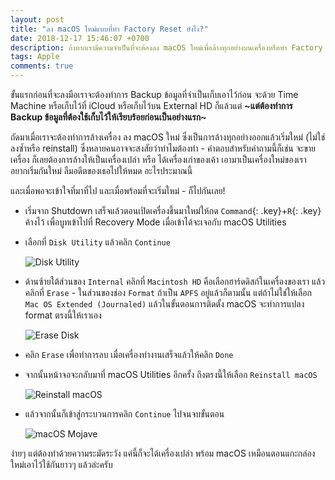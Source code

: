 ```yaml
---
layout: post
title: "ลง macOS ใหม่แบบที่ทำ Factory Reset ยังไง?"
date: 2018-12-17 15:46:07 +0700
description: ถ้าหากเรามีความจำเป็นที่จะต้องลง macOS ใหม่เพื่อล้างทุกอย่างบนเครื่องหรือทำ Factory Reset จะต้องทำยังไง?
tags: Apple
comments: true
---
```

ขั้นแรกก่อนที่จะลงมือเราจะต้องทำการ Backup ข้อมูลที่จำเป็นเก็บเอาไว้ก่อน จะด้วย Time Machine หรือเก็บไว้ที่ iCloud หรือเก็บไว้บน External HD ก็แล้วแต่ **~แต่ต้องทำการ Backup ข้อมูลที่ต้องใช้เก็บไว้ให้เรียบร้อยก่อนเป็นอย่างแรก~**

ถัดมาเมื่อเราจะต้องทำการล้างเครื่อง ลง macOS ใหม่ ซึ่งเป็นการล้างทุกอย่างออกแล้วเริ่มใหม่ (ไม่ใช่ลงซ้ำหรือ reinstall) ซึ่งหลายคนอาจจะสงสัยว่าทำไมต้องทำ - คำตอบสำหรับคำถามนี้ก็เช่น จะขายเครื่อง ก็เลยต้องการล้างให้เป็นเครื่องเปล่า หรือ ได้เครื่องเก่าของเค้า เอามาเป็นเครื่องใหม่ของเรา อยากเริ่มกันใหม่ ลืมอดีตของเธอไปให้หมด อะไรประมาณนี้

และเมื่อพอจะเข้าใจที่มาที่ไป และเมื่อพร้อมที่จะเริ่มใหม่ - ก็ไปกันเลย!

- เริ่มจาก Shutdown เสร็จแล้วตอนเปิดเครื่องขึ้นมาใหม่ให้กด `Command`{: .key}+`R`{: .key} ค้างไว้ เพื่อบูทเข้าไปที่ Recovery Mode เมื่อเข้าได้จะเจอกับ macOS Utilities

- เลือกที่ `Disk Utility` แล้วคลิก `Continue`

  ![Disk Utility](https://res.cloudinary.com/sdees-reallife/image/upload/c_scale,w_600/v1546423925/IMG_20190102_170612732.jpg)

- ด้านซ้ายใต้ส่วนของ `Internal` คลิกที่ `Macintosh HD` คือเลือกฮาร์ดดิสก์ในเครื่องของเรา แล้วคลิกที่ `Erase` - ในส่วนของช่อง `Format` ถ้าเป็น `APFS` อยู่แล้วก็ตามนั้น แต่ถ้าไม่ใช่ให้เลือก `Mac OS Extended (Journaled)` แล้วในขั้นตอนการติดตั้ง macOS จะทำการแปลง format ตรงนี้ให้เราเอง

  ![Erase Disk](https://res.cloudinary.com/sdees-reallife/image/upload/c_scale,w_600/v1546423914/IMG_20190102_170639974.jpg)

- คลิก `Erase` เพื่อทำการลบ เมื่อเครื่องทำงานเสร็จแล้วให้คลิก `Done`

- จากนั้นหน้าจอจะกลับมาที่ macOS Utilities อีกครั้ง ถึงตรงนี้ให้เลือก `Reinstall macOS`

  ![Reinstall macOS](https://res.cloudinary.com/sdees-reallife/image/upload/c_scale,w_600/v1546423900/IMG_20190102_170704268.jpg)

- แล้วจากนั้นก็เข้าสู่กระบวนการคลิก `Continue` ไปจนจบขั้นตอน

  ![macOS Mojave](https://res.cloudinary.com/sdees-reallife/image/upload/c_scale,w_600/v1546423887/IMG_20190102_170727363.jpg)

ง่ายๆ แต่ต้องทำด้วยความระมัดระวัง แค่นี้ก็จะได้เครื่องเปล่า พร้อม macOS เหมือนตอนแกะกล่องใหม่เอาไว้ใช้กันยาวๆ แล้วล่ะครับ
